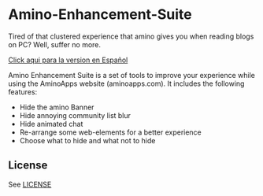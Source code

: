 # Amino-Enhancement-Suite
Tired of that clustered experience that amino gives you when reading blogs on PC? Well, suffer no more.

[Click aqui para la version en Español](/README_ESP.md)

Amino Enhancement Suite is a set of tools to improve your experience while using the AminoApps website (aminoapps.com). It includes the following features:

- Hide the amino Banner
- Hide annoying community list blur
- Hide animated chat
- Re-arrange some web-elements for a better experience
- Choose what to hide and what not to hide

## License
See [LICENSE](/LICENSE)